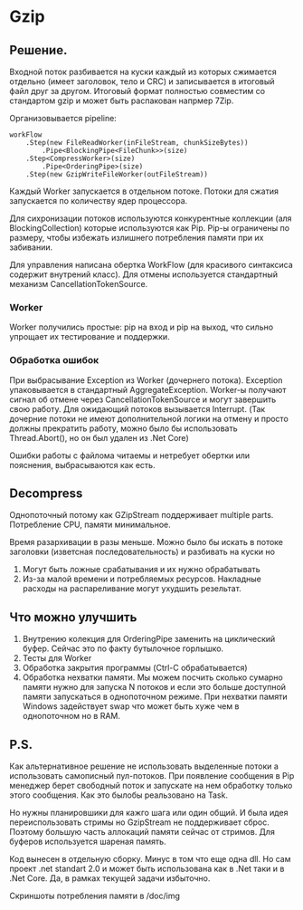 # Gzip

## Решение.
Входной поток разбивается на куски каждый из которых сжимается отдельно (имеет заголовок, тело и CRC) и записывается в итоговый файл друг за другом.
Итоговый формат полностью совместим со стандартом gzip и может быть распакован напрмер 7Zip.

Организовывается pipeline:
```
workFlow
    .Step(new FileReadWorker(inFileStream, chunkSizeBytes))
        .Pipe<BlockingPipe<FileChunk>>(size)
    .Step<CompressWorker>(size)
        .Pipe<OrderingPipe>(size)
    .Step(new GzipWriteFileWorker(outFileStream))
```
Каждый Worker запускается в отдельном потоке. Потоки для сжатия запускается по количеству ядер процессора.

Для сихронизации потоков используются конкурентные коллекции (аля BlockingCollection<T>) которые используются как Pip. Pip-ы ограничены по размеру, чтобы избежать излишнего потребления памяти при их забивании.

Для управления написана обертка WorkFlow (для красивого синтаксиса содержит внутрений класс).
Для отмены используется стандартный механизм CancellationTokenSource.

### Worker
Worker получились простые: pip на вход и pip на выход, что сильно упрощает их тестирование и поддержки.

### Обработка ошибок
При выбрасывание Exception из Worker (дочернего потока). Exception упаковывается в стандартный AggregateException. 
Worker-ы получают сигнал об отмене через CancellationTokenSource и могут завершить свою работу.
Для ожидающий потоков вызывается Interrupt.
(Так дочерние потоки не имеют дополнительной логики на отмену и просто должны прекратить работу, можно было бы использовать Thread.Abort(), но он был удален из .Net Core)

Ошибки работы с файлома читаемы и нетребует обертки или пояснения, выбрасываются как есть.

## Decompress
Однопоточный потому как GZipStream поддерживает multiple parts. Потребление CPU, памяти минимальное. 

Время разархивации в разы меньше.
Можно было бы искать в потоке заголовки (изветсная последовательность) и разбивать на куски но 
1) Могут быть ложные срабатывания и их нужно обрабатывать
2) Из-за малой времени и потребляемых ресурсов. Накладные расходы на распареливание могут ухудшить резельтат.

## Что можно улучшить
1) Внутрению колекция для OrderingPipe заменить на циклический буфер. Сейчас это по факту бутылочное горлышко.
2) Тесты для Worker
3) Обработка закрытия программы (Ctrl-C обрабатывается)
4) Обработка нехватки памяти. Мы можем посчить сколько сумарно памяти нужно для запуска N потоков и если это больше доступной памяти запускаться в однопоточном режиме. При нехватки памяти Windows задействует swap что может быть хуже чем в однопоточном но в RAM.


## P.S.
Как альтернативное решение не использовать выделенные потоки а использовать самописный пул-потоков. При появление сообщения в Pip менеджер берет свободный поток и запускате на нем обработку только этого сообщения. Как это былобы реальзовано на Task.

Но нужны планировшики для кажго шага или один общий. 
И была идея переиспользовать стримы но GzipStream не поддерживает сброс. Поэтому большую часть аллокаций памяти сейчас от стримов.
Для буферов используется шареная память.

Код вынесен в отдельную сборку. Минус в том что еще одна dll. Но сам проект .net standart 2.0 и может быть использована как в .Net таки и в .Net Core. Да, в рамках текущей задачи избыточно.

Скриншоты потребления памяти в /doc/img
